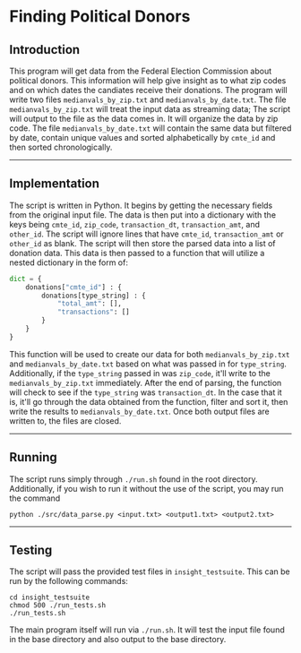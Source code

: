 # Finding Political Donors

## Introduction

This program will get data from the Federal Election Commission about political
donors. This information will help give insight as to what zip codes and on 
which dates the candiates receive their donations. The program will write two 
files `medianvals_by_zip.txt` and `medianvals_by_date.txt`. The file 
`medianvals_by_zip.txt` will treat the input data as streaming data; The script
will output to the file as the data comes in. It will organize the data by zip 
code. The file `medianvals_by_date.txt` will contain the same data but filtered
by date, contain unique values and sorted alphabetically by `cmte_id` and then 
sorted chronologically. 
***
## Implementation

The script is written in Python. It begins by getting the necessary fields from
the original input file. The data is then put into a dictionary with the keys
being `cmte_id`, `zip_code`, `transaction_dt`, `transaction_amt`, and `other_id`. 
The script will ignore lines that have `cmte_id`, `transaction_amt` or 
`other_id` as blank. The script will then store the parsed data into a list of 
donation data. This data is then passed to a function that will utilize a 
nested dictionary in the form of: 

```python
dict = {
    donations["cmte_id"] : { 
		donations[type_string] : {
			"total_amt": [],
			"transactions": [] 
		}
    }
}
```
This function will be used to create our data for both `medianvals_by_zip.txt` 
and `medianvals_by_date.txt` based on what was passed in for `type_string`.
Additionally, if the `type_string` passed in was `zip_code`, it'll write to the
`medianvals_by_zip.txt` immediately. After the end of parsing, the function 
will check to see if the `type_string` was `transaction_dt`. In the case that 
it is, it'll go through the data obtained from the function, filter and sort 
it, then write the results to `medianvals_by_date.txt`. Once both output files
are written to, the files are closed.
***
## Running

The script runs simply through `./run.sh` found in the root directory.
Additionally, if you wish to run it without the use of the script, you may run
the command 
    
	python ./src/data_parse.py <input.txt> <output1.txt> <output2.txt>
***
## Testing

The script will pass the provided test files in `insight_testsuite`. This can be
run by the following commands:


    cd insight_testsuite
    chmod 500 ./run_tests.sh
    ./run_tests.sh

The main program itself will run via `./run.sh`. It will test the input file found in the base directory and also output to the base directory.